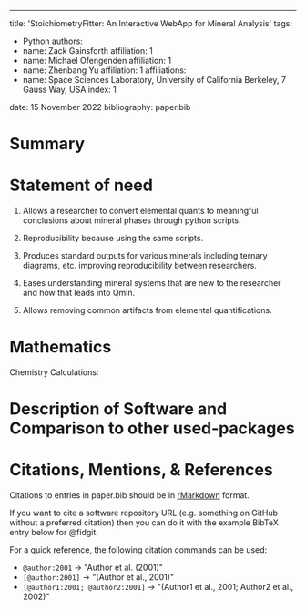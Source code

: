 ---
title: 'StoichiometryFitter: An Interactive WebApp for Mineral Analysis'
tags:
  - Python
authors:
  - name: Zack Gainsforth
    affiliation: 1
  - name: Michael Ofengenden
    affiliation: 1
  - name: Zhenbang Yu
    affiliation: 1
affiliations:
 - name: Space Sciences Laboratory, University of California Berkeley, 7 Gauss Way, USA
   index: 1

date: 15 November 2022
bibliography: paper.bib

# Summary



# Statement of need

1) Allows a researcher to convert elemental quants to meaningful conclusions about mineral phases through python scripts.

2) Reproducibility because using the same scripts.

3) Produces standard outputs for various minerals including ternary diagrams, etc. improving reproducibility between researchers.

4) Eases understanding mineral systems that are new to the researcher and how that leads into Qmin.

5) Allows removing common artifacts from elemental quantifications.


# Mathematics

Chemistry Calculations:


# Description of Software and Comparison to other used-packages


# Citations, Mentions, & References

Citations to entries in paper.bib should be in
[rMarkdown](http://rmarkdown.rstudio.com/authoring_bibliographies_and_citations.html)
format.

If you want to cite a software repository URL (e.g. something on GitHub without a preferred
citation) then you can do it with the example BibTeX entry below for @fidgit.

For a quick reference, the following citation commands can be used:
- `@author:2001`  ->  "Author et al. (2001)"
- `[@author:2001]` -> "(Author et al., 2001)"
- `[@author1:2001; @author2:2001]` -> "(Author1 et al., 2001; Author2 et al., 2002)"
